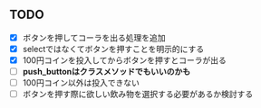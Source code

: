 ## TODO
* [x] ボタンを押してコーラを出る処理を追加
* [x] selectではなくてボタンを押すことを明示的にする
* [x] 100円コインを投入してからボタンを押すとコーラが出る
* [ ] **push_buttonはクラスメソッドでもいいのかも**
* [ ] 100円コイン以外は投入できない
* [ ] ボタンを押す際に欲しい飲み物を選択する必要があるか検討する
